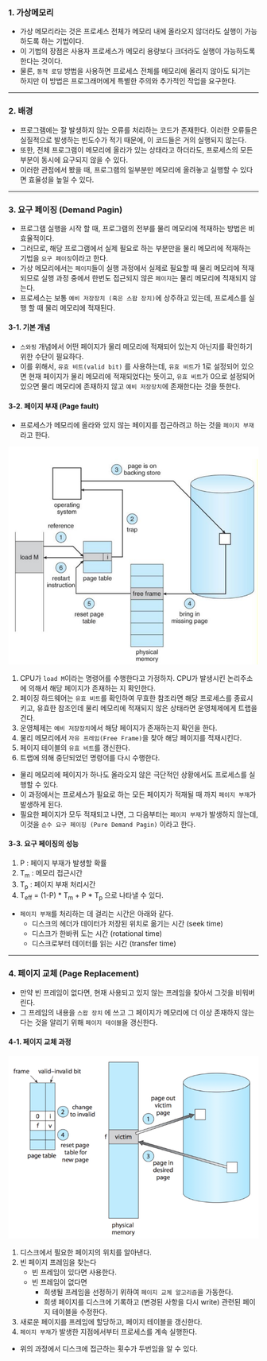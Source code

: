 ### 1. 가상메모리

- 가상 메모리라는 것은 프로세스 전체가 메모리 내에 올라오지 않더라도 실행이 가능하도록 하는 기법이다.
- 이 기법의 장점은 사용자 프로세스가 메모리 용량보다 크더라도 실행이 가능하도록 한다는 것이다.
- 물론, `동적 로딩` 방법을 사용하면 프로세스 전체를 메모리에 올리지 않아도 되기는 하지만 이 방법은 프로그래머에게 특별한 주의와 추가적인 작업을 요구한다.

---

### 2. 배경

- 프로그램에는 잘 발생하지 않는 오류를 처리하는 코드가 존재한다. 이러한 오류들은 실질적으로 발생하는 빈도수가 적기 때문에, 이 코드들은 거의 실행되지 않는다.
- 또한, 전체 프로그램이 메모리에 올라가 있는 상태라고 하더라도, 프로세스의 모든 부분이 동시에 요구되지 않을 수 있다.
- 이러한 관점에서 봤을 때, 프로그램의 일부분만 메모리에 올려놓고 실행할 수 있다면 효율성을 높일 수 있다.

---

### 3. 요구 페이징 (Demand Pagin)

- 프로그램 실행을 시작 할 때, 프로그램의 전부를 물리 메모리에 적재하는 방법은 비효율적이다.
- 그러므로, 해당 프로그램에서 실제 필요로 하는 부분만을 물리 메모리에 적재하는 기법을 `요구 페이징`이라고 한다.
- 가상 메모리에서는 `페이지`들이 실행 과정에서 실제로 필요할 때 물리 메모리에 적재되므로 실행 과정 중에서 한번도 접근되지 않은 `페이지`는 물리 메모리에 적재되지 않는다.
- 프로세스는 보통 `예비 저장장치 (혹은 스왑 장치)`에 상주하고 있는데, 프로세스를 실행 할 때  물리 메모리에 적재된다.



#### 3-1. 기본 개념

- `스와핑` 개념에서 어떤 페이지가 물리 메모리에 적재되어 있는지 아닌지를 확인하기 위한 수단이 필요하다.
- 이를 위해서, `유효 비트(valid bit)` 를 사용하는데, `유효 비트`가 1로 설정되어 있으면 현재 페이지가 물리 메모리에 적재되었다는 뜻이고, `유효 비트`가 0으로 설정되어 있으면 물리 메모리에 존재하지 않고 `예비 저장장치`에 존재한다는 것을 뜻한다.



#### 3-2. 페이지 부재 (Page fault)

- 프로세스가 메모리에 올라와 있지 않는 페이지를 접근하려고 하는 것을 `페이지 부재`라고 한다.

<img src="../자료/페이지부재처리과정.png" style="zoom:60%;" />

1. CPU가 `load M`이라는 명령어를 수행한다고 가정하자. CPU가 발생시킨 논리주소에 의해서 해당 페이지가 존재하는 지 확인한다.
2. 페이징 하드웨어는  `유효 비트`를 확인하여 무효한 참조라면 해당 프로세스를 종료시키고, 유효한 참조인데 물리 메모리에 적재되지 않은 상태라면 운영체제에게 트랩을 건다.
3. 운영체제는 `예비 저장장치`에서 해당 페이지가 존재하는지 확인을 한다.
4. 물리 메모리에서 `자유 프레임(Free Frame)`을 찾아 해당 페이지를 적재시킨다.
5. 페이지 테이블의 `유효 비트`를 갱신한다.
6. 트랩에 의해 중단되었던 명령어를 다시 수행한다.



- 물리 메모리에 페이지가 하나도 올라오지 않은 극단적인 상황에서도 프로세스를 실행할 수 있다. 
- 이 과정에서는 프로세스가 필요로 하는 모든 페이지가 적재될 때 까지 `페이지 부재`가 발생하게 된다.
- 필요한 페이지가 모두 적재되고 나면, 그 다음부터는 `페이지 부재`가 발생하지 않는데, 이것을 `순수 요구 페이징 (Pure Demand Pagin)` 이라고 한다.



#### 3-3. 요구 페이징의 성능

1. P : 페이지 부재가 발생할 확률
2. T<sub>m</sub> : 메모리 접근시간
3. T<sub>p</sub> : 페이지 부재 처리시간
4. T<sub>eff</sub> = (1-P) * T<sub>m</sub> + P * T<sub>p</sub> 으로 나타낼 수 있다.

- `페이지 부재`를 처리하는 데 걸리는 시간은 아래와 같다.
  - 디스크의 헤더가 데이터가 저장된 위치로 옮기는 시간 (seek time)
  - 디스크가 한바퀴 도는 시간 (rotational time)
  - 디스크로부터 데이터를 읽는 시간 (transfer time)

---

### 4. 페이지 교체 (Page Replacement)

- 만약 빈 프레임이 없다면, 현재 사용되고 있지 않는 프레임을 찾아서 그것을 비워버린다.
- 그 프레임의 내용을 `스왑 장치` 에 쓰고 그 페이지가 메모리에 더 이상 존재하지 않는다는 것을 알리기 위해 `페이지 테이블`을 갱신한다.



#### 4-1. 페이지 교체 과정

![](../자료/페이지교체.png)

1. 디스크에서 필요한 페이지의 위치를 알아낸다.
2. 빈 페이지 프레임을 찾는다
   - 빈 프레임이 있다면 사용한다.
   - 빈 프레임이 없다면
     - 희생될 프레임을 선정하기 위하여 `페이지 교체 알고리즘`을 가동한다.
     - 희생 페이지를 디스크에 기록하고 (변경된 사항을 다시 write) 관련된 페이지 테이블을 수정한다.
3. 새로운 페이지를 프레임에 할당하고, 페이지 테이블을 갱신한다.
4. `페이지 부재`가 발생한 지점에서부터 프로세스를 계속 실행한다.



- 위의 과정에서 디스크에 접근하는 횟수가 두번임을 알 수 있다.